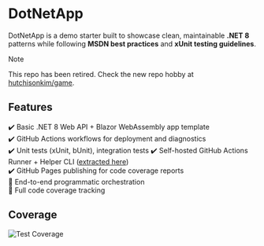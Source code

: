 # DotNetApp

DotNetApp is a demo starter built to showcase clean, maintainable **.NET 8** patterns while following **MSDN best practices** and **xUnit testing guidelines**.

> [!NOTE]
> This repo has been retired. Check the new repo hobby at [hutchisonkim/game](https://github.com/hutchisonkim/game).


## Features

✔️ Basic .NET 8 Web API + Blazor WebAssembly app template  
✔️ GitHub Actions workflows for deployment and diagnostics  
✔️ Unit tests (xUnit, bUnit), integration tests
✔️ Self-hosted GitHub Actions Runner + Helper CLI ([extracted here](https://github.com/hutchisonkim/github-runner))  
✔️ GitHub Pages publishing for code coverage reports  
🚧 End-to-end programmatic orchestration  
🚧 Full code coverage tracking  

## Coverage

![Test Coverage](https://hutchisonkim.github.io/dot-net-app/coverage-summary.svg)